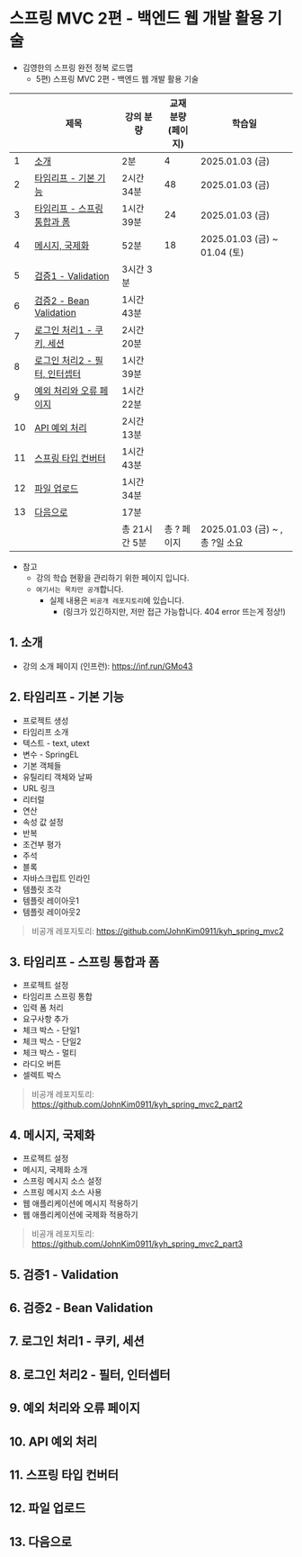 # 스프링 MVC 2편 - 백엔드 웹 개발 활용 기술

- 김영한의 스프링 완전 정복 로드맵
  - 5편) 스프링 MVC 2편 - 백엔드 웹 개발 활용 기술

|    | 제목                                                | 강의 분량     | 교재 분량<br>(페이지) | 학습일                            |
|----|---------------------------------------------------|-----------|----------------|--------------------------------|
| 1  | [소개](#1-소개)                                       | 2분        | 4              | 2025.01.03 (금)                 |
| 2  | [타임리프 - 기본 기능](#2-타임리프---기본-기능)                   | 2시간 34분   | 48             | 2025.01.03 (금)                 |
| 3  | [타임리프 - 스프링 통합과 폼](#3-타임리프---스프링-통합과-폼)           | 1시간 39분   | 24             | 2025.01.03 (금)                 |
| 4  | [메시지, 국제화](#4-메시지-국제화)                            | 52분       | 18             | 2025.01.03 (금) ~ 01.04 (토)     |
| 5  | [검증1 - Validation](#5-검증1---validation)           | 3시간 3분    |                |                                |
| 6  | [검증2 - Bean Validation](#6-검증2---bean-validation) | 1시간 43분   |                |                                |
| 7  | [로그인 처리1 - 쿠키, 세션](#7-로그인-처리1---쿠키-세션)            | 2시간 20분   |                |                                |
| 8  | [로그인 처리2 - 필터, 인터셉터](#8-로그인-처리2---필터-인터셉터)        | 1시간 39분   |                |                                |
| 9  | [예외 처리와 오류 페이지](#9-예외-처리와-오류-페이지)                 | 1시간 22분   |                |                                |
| 10 | [API 예외 처리](#10-api-예외-처리)                        | 2시간 13분   |                |                                |
| 11 | [스프링 타입 컨버터](#11-스프링-타입-컨버터)                      | 1시간 43분   |                |                                |
| 12 | [파일 업로드](#12-파일-업로드)                              | 1시간 34분   |                |                                |
| 13 | [다음으로](#13-다음으로)                                  | 17분       |                |                                |
|    |                                                   | 총 21시간 5분 | 총 ? 페이지        | 2025.01.03 (금) ~ , <br>총 ?일 소요 |

- 참고
  - 강의 학습 현황을 관리하기 위한 페이지 입니다.
  - `여기서는 목차만 공개`합니다.
    - 실제 내용은 `비공개 레포지토리`에 있습니다.
      - (링크가 있긴하지만, 저만 접근 가능합니다. 404 error 뜨는게 정상!)
    
## 1. 소개

- 강의 소개 페이지 (인프런): https://inf.run/GMo43

## 2. 타임리프 - 기본 기능

- 프로젝트 생성
- 타임리프 소개
- 텍스트 - text, utext
- 변수 - SpringEL
- 기본 객체들
- 유틸리티 객체와 날짜
- URL 링크
- 리터럴
- 연산
- 속성 값 설정
- 반복
- 조건부 평가
- 주석
- 블록
- 자바스크립트 인라인
- 템플릿 조각
- 템플릿 레이아웃1
- 템플릿 레이아웃2

> 비공개 레포지토리: https://github.com/JohnKim0911/kyh_spring_mvc2

## 3. 타임리프 - 스프링 통합과 폼

- 프로젝트 설정
- 타임리프 스프링 통합
- 입력 폼 처리
- 요구사항 추가
- 체크 박스 - 단일1
- 체크 박스 - 단일2
- 체크 박스 - 멀티
- 라디오 버튼
- 셀렉트 박스

> 비공개 레포지토리: https://github.com/JohnKim0911/kyh_spring_mvc2_part2

## 4. 메시지, 국제화

- 프로젝트 설정
- 메시지, 국제화 소개
- 스프링 메시지 소스 설정
- 스프링 메시지 소스 사용
- 웹 애플리케이션에 메시지 적용하기
- 웹 애플리케이션에 국제화 적용하기

> 비공개 레포지토리: https://github.com/JohnKim0911/kyh_spring_mvc2_part3

## 5. 검증1 - Validation

## 6. 검증2 - Bean Validation

## 7. 로그인 처리1 - 쿠키, 세션

## 8. 로그인 처리2 - 필터, 인터셉터

## 9. 예외 처리와 오류 페이지

## 10. API 예외 처리

## 11. 스프링 타입 컨버터

## 12. 파일 업로드

## 13. 다음으로

